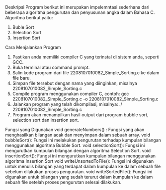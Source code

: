Deskripsi 
Program berikut ini merupakan impelemntasi sederhana dari beberapa algoritma pengurutan dan penyusunan angka dalam Bahasa C. Algoritma berikut yaitu:
1.	Buble Sort
2.	Selection Sort
3.	Insertion Sort

Cara Menjalankan Program
1.	Pastikan anda memiliki compiler C yang terinstal di sistem anda, seperti GCC.
2.	Buka terminal atau command prompt.
3.	Salin kode program dari file 2208107010082_Simple_Sorting.c ke dalam file baru.
4.	Simpan file tersebut dengan nama yang diinginkan, misalnya 2208107010082_Simple_Sorting.c
5.	Compile program menggunakan compiler C, contoh: gcc 2208107010082_Simple_Sorting.c -o 2208107010082_Simple_Sorting.c
6.	Jalankan program yang telah dikompilasi, misalnya: ./ 2208107010082_Simple_Sorting.c
7.	Program akan menampilkan hasil output dari program bubble sort, selection sort dan insertion sort.
   
Fungsi yang Digunakan
void generateNumbers() : Fungsi yang akan menghasilkan bilangan acak dan menyimpan dalam sebuah array.
void bubbleSort(): Fungsi ini melakukan pengurutan terhadap kumpulan bilangan menggunakan algoritma Bubble Sort.
void selectionSort(): Fungsi ini mengurutkan kumpulan bilangan dengan algoritma Selection Sort.
void insertionSort(): Fungsi ini mengurutkan kumpulan bilangan menggunakan algoritma Insertion Sort
void writeUnsortedToFile(): Fungsi ini digunakan untuk menulis bilangan yang terdapat dalam kumpulan ke dalam sebuah file sebelum dilakukan proses pengurutan.
void writeSortedFile(): Fungsi ini digunakan untuk bilangan yang sudah terurut dalam kumpulan ke dalam sebuah file setelah proses pengurutan selesai dilakukan.



